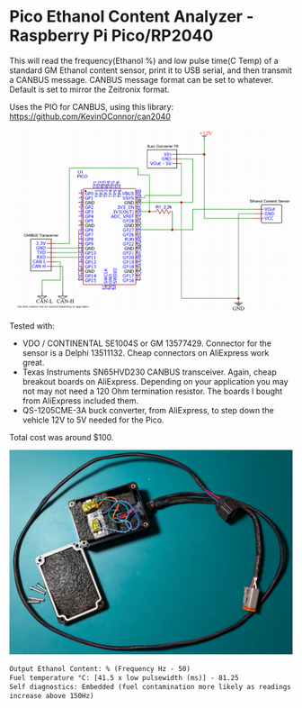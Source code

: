 # Pico Ethanol Content Analyzer - Raspberry Pi Pico/RP2040

This will read the frequency(Ethanol %) and low pulse time(C Temp) of a standard GM Ethanol content sensor, print it to USB serial, and then transmit a CANBUS message. CANBUS message format can be set to whatever. Default is set to mirror the Zeitronix format.

Uses the PIO for CANBUS, using this library: https://github.com/KevinOConnor/can2040

![Wiring Diagram.png](https://github.com/Sixline/PicoECA/blob/31fcc2172cd30a571ddddda284e793472f792b68/Wiring%20Diagram.png)

Tested with:
* VDO / CONTINENTAL SE1004S or GM 13577429. Connector for the sensor is a Delphi 13511132. Cheap connectors on AliExpress work great.
* Texas Instruments SN65HVD230 CANBUS transceiver. Again, cheap breakout boards on AliExpress. Depending on your application you may not may not need a 120 Ohm termination resistor. The boards I bought from AliExpress included them.
* QS-1205CME-3A buck converter, from AliExpress, to step down the vehicle 12V to 5V needed for the Pico.

Total cost was around $100.

![Completed Module.png](https://github.com/Sixline/PicoECA/blob/31fcc2172cd30a571ddddda284e793472f792b68/Completed%20Module.png)

```
Output Ethanol Content: % (Frequency Hz - 50)
Fuel temperature °C: [41.5 x low pulsewidth (ms)] - 81.25
Self diagnostics: Embedded (fuel contamination more likely as readings increase above 150Hz)
```
